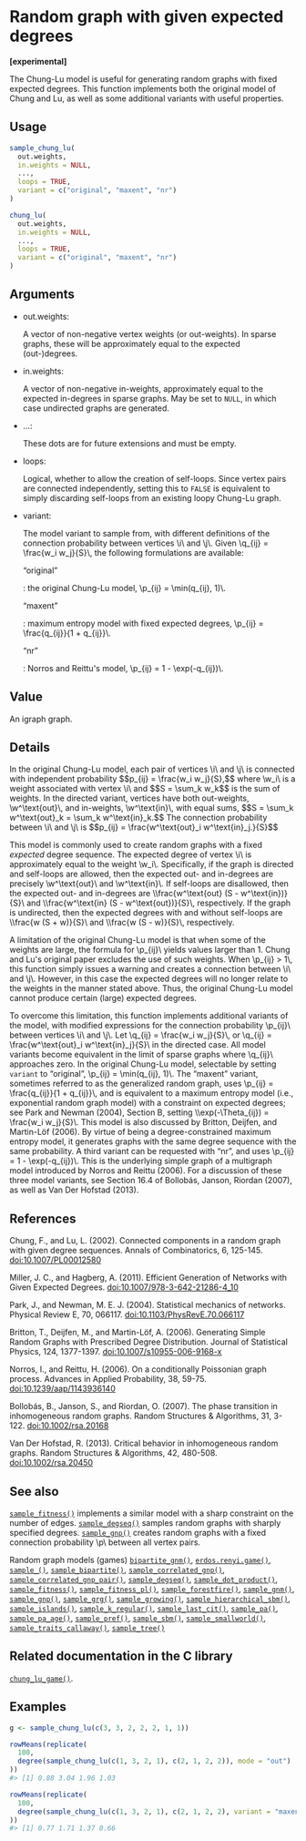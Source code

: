 # Random graph with given expected degrees

**\[experimental\]**

The Chung-Lu model is useful for generating random graphs with fixed
expected degrees. This function implements both the original model of
Chung and Lu, as well as some additional variants with useful
properties.

## Usage

``` r
sample_chung_lu(
  out.weights,
  in.weights = NULL,
  ...,
  loops = TRUE,
  variant = c("original", "maxent", "nr")
)

chung_lu(
  out.weights,
  in.weights = NULL,
  ...,
  loops = TRUE,
  variant = c("original", "maxent", "nr")
)
```

## Arguments

- out.weights:

  A vector of non-negative vertex weights (or out-weights). In sparse
  graphs, these will be approximately equal to the expected
  (out-)degrees.

- in.weights:

  A vector of non-negative in-weights, approximately equal to the
  expected in-degrees in sparse graphs. May be set to `NULL`, in which
  case undirected graphs are generated.

- ...:

  These dots are for future extensions and must be empty.

- loops:

  Logical, whether to allow the creation of self-loops. Since vertex
  pairs are connected independently, setting this to `FALSE` is
  equivalent to simply discarding self-loops from an existing loopy
  Chung-Lu graph.

- variant:

  The model variant to sample from, with different definitions of the
  connection probability between vertices \\i\\ and \\j\\. Given
  \\q\_{ij} = \frac{w_i w_j}{S}\\, the following formulations are
  available:

  “original”

  :   the original Chung-Lu model, \\p\_{ij} = \min(q\_{ij}, 1)\\.

  “maxent”

  :   maximum entropy model with fixed expected degrees, \\p\_{ij} =
      \frac{q\_{ij}}{1 + q\_{ij}}\\.

  “nr”

  :   Norros and Reittu's model, \\p\_{ij} = 1 - \exp(-q\_{ij})\\.

## Value

An igraph graph.

## Details

In the original Chung-Lu model, each pair of vertices \\i\\ and \\j\\ is
connected with independent probability \$\$p\_{ij} = \frac{w_i
w_j}{S},\$\$ where \\w_i\\ is a weight associated with vertex \\i\\ and
\$\$S = \sum_k w_k\$\$ is the sum of weights. In the directed variant,
vertices have both out-weights, \\w^\text{out}\\, and in-weights,
\\w^\text{in}\\, with equal sums, \$\$S = \sum_k w^\text{out}\_k =
\sum_k w^\text{in}\_k.\$\$ The connection probability between \\i\\ and
\\j\\ is \$\$p\_{ij} = \frac{w^\text{out}\_i w^\text{in}\_j.}{S}\$\$

This model is commonly used to create random graphs with a fixed
*expected* degree sequence. The expected degree of vertex \\i\\ is
approximately equal to the weight \\w_i\\. Specifically, if the graph is
directed and self-loops are allowed, then the expected out- and
in-degrees are precisely \\w^\text{out}\\ and \\w^\text{in}\\. If
self-loops are disallowed, then the expected out- and in-degrees are
\\\frac{w^\text{out} (S - w^\text{in})}{S}\\ and \\\frac{w^\text{in}
(S - w^\text{out})}{S}\\, respectively. If the graph is undirected, then
the expected degrees with and without self-loops are \\\frac{w (S +
w)}{S}\\ and \\\frac{w (S - w)}{S}\\, respectively.

A limitation of the original Chung-Lu model is that when some of the
weights are large, the formula for \\p\_{ij}\\ yields values larger
than 1. Chung and Lu's original paper excludes the use of such weights.
When \\p\_{ij} \> 1\\, this function simply issues a warning and creates
a connection between \\i\\ and \\j\\. However, in this case the expected
degrees will no longer relate to the weights in the manner stated above.
Thus, the original Chung-Lu model cannot produce certain (large)
expected degrees.

To overcome this limitation, this function implements additional
variants of the model, with modified expressions for the connection
probability \\p\_{ij}\\ between vertices \\i\\ and \\j\\. Let \\q\_{ij}
= \frac{w_i w_j}{S}\\, or \\q\_{ij} = \frac{w^\text{out}\_i
w^\text{in}\_j}{S}\\ in the directed case. All model variants become
equivalent in the limit of sparse graphs where \\q\_{ij}\\ approaches
zero. In the original Chung-Lu model, selectable by setting `variant` to
“original”, \\p\_{ij} = \min(q\_{ij}, 1)\\. The “maxent” variant,
sometimes referred to as the generalized random graph, uses \\p\_{ij} =
\frac{q\_{ij}}{1 + q\_{ij}}\\, and is equivalent to a maximum entropy
model (i.e., exponential random graph model) with a constraint on
expected degrees; see Park and Newman (2004), Section B, setting
\\\exp(-\Theta\_{ij}) = \frac{w_i w_j}{S}\\. This model is also
discussed by Britton, Deijfen, and Martin-Löf (2006). By virtue of being
a degree-constrained maximum entropy model, it generates graphs with the
same degree sequence with the same probability. A third variant can be
requested with “nr”, and uses \\p\_{ij} = 1 - \exp(-q\_{ij})\\. This is
the underlying simple graph of a multigraph model introduced by Norros
and Reittu (2006). For a discussion of these three model variants, see
Section 16.4 of Bollobás, Janson, Riordan (2007), as well as Van Der
Hofstad (2013).

## References

Chung, F., and Lu, L. (2002). Connected components in a random graph
with given degree sequences. Annals of Combinatorics, 6, 125-145.
[doi:10.1007/PL00012580](https://doi.org/10.1007/PL00012580)

Miller, J. C., and Hagberg, A. (2011). Efficient Generation of Networks
with Given Expected Degrees.
[doi:10.1007/978-3-642-21286-4_10](https://doi.org/10.1007/978-3-642-21286-4_10)

Park, J., and Newman, M. E. J. (2004). Statistical mechanics of
networks. Physical Review E, 70, 066117.
[doi:10.1103/PhysRevE.70.066117](https://doi.org/10.1103/PhysRevE.70.066117)

Britton, T., Deijfen, M., and Martin-Löf, A. (2006). Generating Simple
Random Graphs with Prescribed Degree Distribution. Journal of
Statistical Physics, 124, 1377-1397.
[doi:10.1007/s10955-006-9168-x](https://doi.org/10.1007/s10955-006-9168-x)

Norros, I., and Reittu, H. (2006). On a conditionally Poissonian graph
process. Advances in Applied Probability, 38, 59-75.
[doi:10.1239/aap/1143936140](https://doi.org/10.1239/aap/1143936140)

Bollobás, B., Janson, S., and Riordan, O. (2007). The phase transition
in inhomogeneous random graphs. Random Structures & Algorithms, 31,
3-122. [doi:10.1002/rsa.20168](https://doi.org/10.1002/rsa.20168)

Van Der Hofstad, R. (2013). Critical behavior in inhomogeneous random
graphs. Random Structures & Algorithms, 42, 480-508.
[doi:10.1002/rsa.20450](https://doi.org/10.1002/rsa.20450)

## See also

[`sample_fitness()`](https://r.igraph.org/reference/sample_fitness.md)
implements a similar model with a sharp constraint on the number of
edges.
[`sample_degseq()`](https://r.igraph.org/reference/sample_degseq.md)
samples random graphs with sharply specified degrees.
[`sample_gnp()`](https://r.igraph.org/reference/sample_gnp.md) creates
random graphs with a fixed connection probability \\p\\ between all
vertex pairs.

Random graph models (games)
[`bipartite_gnm()`](https://r.igraph.org/reference/sample_bipartite_gnm.md),
[`erdos.renyi.game()`](https://r.igraph.org/reference/erdos.renyi.game.md),
[`sample_()`](https://r.igraph.org/reference/sample_.md),
[`sample_bipartite()`](https://r.igraph.org/reference/sample_bipartite.md),
[`sample_correlated_gnp()`](https://r.igraph.org/reference/sample_correlated_gnp.md),
[`sample_correlated_gnp_pair()`](https://r.igraph.org/reference/sample_correlated_gnp_pair.md),
[`sample_degseq()`](https://r.igraph.org/reference/sample_degseq.md),
[`sample_dot_product()`](https://r.igraph.org/reference/sample_dot_product.md),
[`sample_fitness()`](https://r.igraph.org/reference/sample_fitness.md),
[`sample_fitness_pl()`](https://r.igraph.org/reference/sample_fitness_pl.md),
[`sample_forestfire()`](https://r.igraph.org/reference/sample_forestfire.md),
[`sample_gnm()`](https://r.igraph.org/reference/sample_gnm.md),
[`sample_gnp()`](https://r.igraph.org/reference/sample_gnp.md),
[`sample_grg()`](https://r.igraph.org/reference/sample_grg.md),
[`sample_growing()`](https://r.igraph.org/reference/sample_growing.md),
[`sample_hierarchical_sbm()`](https://r.igraph.org/reference/sample_hierarchical_sbm.md),
[`sample_islands()`](https://r.igraph.org/reference/sample_islands.md),
[`sample_k_regular()`](https://r.igraph.org/reference/sample_k_regular.md),
[`sample_last_cit()`](https://r.igraph.org/reference/sample_last_cit.md),
[`sample_pa()`](https://r.igraph.org/reference/sample_pa.md),
[`sample_pa_age()`](https://r.igraph.org/reference/sample_pa_age.md),
[`sample_pref()`](https://r.igraph.org/reference/sample_pref.md),
[`sample_sbm()`](https://r.igraph.org/reference/sample_sbm.md),
[`sample_smallworld()`](https://r.igraph.org/reference/sample_smallworld.md),
[`sample_traits_callaway()`](https://r.igraph.org/reference/sample_traits_callaway.md),
[`sample_tree()`](https://r.igraph.org/reference/sample_tree.md)

## Related documentation in the C library

[`chung_lu_game()`](https://igraph.org/c/html/0.10.17/igraph-Generators.html#igraph_chung_lu_game).

## Examples

``` r
g <- sample_chung_lu(c(3, 3, 2, 2, 2, 1, 1))

rowMeans(replicate(
  100,
  degree(sample_chung_lu(c(1, 3, 2, 1), c(2, 1, 2, 2)), mode = "out")
))
#> [1] 0.88 3.04 1.96 1.03

rowMeans(replicate(
  100,
  degree(sample_chung_lu(c(1, 3, 2, 1), c(2, 1, 2, 2), variant = "maxent"), mode = "out")
))
#> [1] 0.77 1.71 1.37 0.66
```

